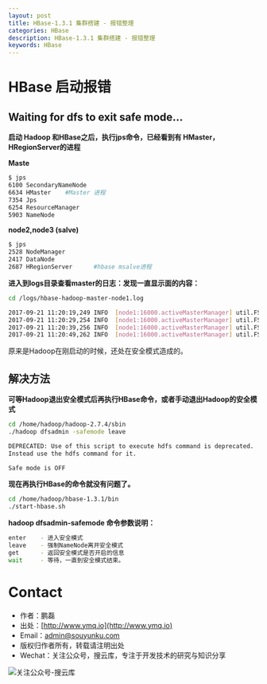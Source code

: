 ```yaml
---
layout: post
title: HBase-1.3.1 集群搭建 - 报错整理
categories: HBase
description: HBase-1.3.1 集群搭建 - 报错整理
keywords: HBase
---
```


# HBase 启动报错

## Waiting for dfs to exit safe mode...


**启动 Hadoop 和HBase之后，执行jps命令，已经看到有 HMaster，HRegionServer的进程**

**Maste**

```sh
$ jps
6100 SecondaryNameNode
6634 HMaster	#Master 进程
7354 Jps
6254 ResourceManager
5903 NameNode
```

**node2,node3 (salve)**

```sh
$ jps
2528 NodeManager
2417 DataNode
2687 HRegionServer		#hbase msalve进程
```

**进入到logs目录查看master的日志：发现一直显示面的内容：**

```sh
cd /logs/hbase-hadoop-master-node1.log
```

```sh
2017-09-21 11:20:19,249 INFO  [node1:16000.activeMasterManager] util.FSUtils: Waiting for dfs to exit safe mode...
2017-09-21 11:20:29,254 INFO  [node1:16000.activeMasterManager] util.FSUtils: Waiting for dfs to exit safe mode...
2017-09-21 11:20:39,256 INFO  [node1:16000.activeMasterManager] util.FSUtils: Waiting for dfs to exit safe mode...
2017-09-21 11:20:49,262 INFO  [node1:16000.activeMasterManager] util.FSUtils: Waiting for dfs to exit safe mode...
```

原来是Hadoop在刚启动的时候，还处在安全模式造成的。


## 解决方法

**可等Hadoop退出安全模式后再执行HBase命令，或者手动退出Hadoop的安全模式**


```sh
cd /home/hadoop/hadoop-2.7.4/sbin
./hadoop dfsadmin -safemode leave
```

```sh
DEPRECATED: Use of this script to execute hdfs command is deprecated.
Instead use the hdfs command for it.

Safe mode is OFF
```

**现在再执行HBase的命令就没有问题了。**

```sh
cd /home/hadoop/hbase-1.3.1/bin
./start-hbase.sh
```


**hadoop dfsadmin-safemode 命令参数说明：**

```sh
enter    - 进入安全模式
leave    - 强制NameNode离开安全模式
get      - 返回安全模式是否开启的信息
wait     - 等待，一直到安全模式结束。
```

# Contact

 - 作者：鹏磊  
 - 出处：[http://www.ymq.io](http://www.ymq.io)  
 - Email：[admin@souyunku.com](admin@souyunku.com)  
 - 版权归作者所有，转载请注明出处
 - Wechat：关注公众号，搜云库，专注于开发技术的研究与知识分享
 
![关注公众号-搜云库](http://www.ymq.io/images/souyunku.png "搜云库")
